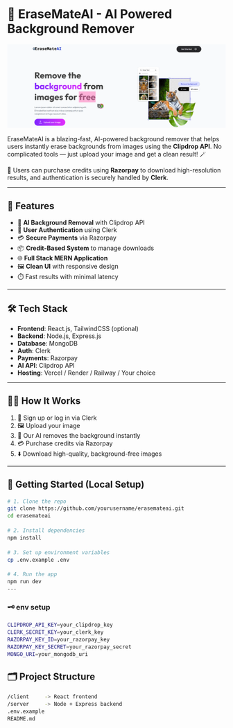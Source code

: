 # 🧽 EraseMateAI - AI Powered Background Remover

![EraseMateAI Banner](https://github.com/Saquib-Anjum/EraseMate-AI/blob/main/result/image.png) <!-- Optional: Replace with actual banner or logo -->

EraseMateAI is a blazing-fast, AI-powered background remover that helps users instantly erase backgrounds from images using the **Clipdrop API**. No complicated tools — just upload your image and get a clean result! 🪄

🧾 Users can purchase credits using **Razorpay** to download high-resolution results, and authentication is securely handled by **Clerk**.

---

## 🚀 Features

- 🎯 **AI Background Removal** with Clipdrop API
- 🔐 **User Authentication** using Clerk
- 💳 **Secure Payments** via Razorpay
- 📦 **Credit-Based System** to manage downloads
- 🌐 **Full Stack MERN Application**
- 🖼️ **Clean UI** with responsive design
- ⏱️ Fast results with minimal latency

---

## 🛠️ Tech Stack

- **Frontend**: React.js, TailwindCSS (optional)
- **Backend**: Node.js, Express.js
- **Database**: MongoDB
- **Auth**: Clerk
- **Payments**: Razorpay
- **AI API**: Clipdrop API
- **Hosting**: Vercel / Render / Railway / Your choice

---



## 🧑‍💻 How It Works

1. 🔐 Sign up or log in via Clerk
2. 🖼️ Upload your image
3. 🤖 Our AI removes the background instantly
4. 💳 Purchase credits via Razorpay
5. ⬇️ Download high-quality, background-free images

---

## 🧰 Getting Started (Local Setup)

```bash
# 1. Clone the repo
git clone https://github.com/yourusername/erasemateai.git
cd erasemateai

# 2. Install dependencies
npm install

# 3. Set up environment variables
cp .env.example .env

# 4. Run the app
npm run dev
---


```

### 🗝️ env setup
```bash
CLIPDROP_API_KEY=your_clipdrop_key
CLERK_SECRET_KEY=your_clerk_key
RAZORPAY_KEY_ID=your_razorpay_key
RAZORPAY_KEY_SECRET=your_razorpay_secret
MONGO_URI=your_mongodb_uri

```
## 🗂️ Project Structure
```bash
/client     -> React frontend
/server     -> Node + Express backend
.env.example
README.md

```


